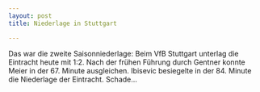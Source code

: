 ```yaml
---
layout: post
title: Niederlage in Stuttgart

---
```


Das war die zweite Saisonniederlage: Beim VfB Stuttgart unterlag die Eintracht heute mit 1:2. Nach der frühen Führung durch Gentner konnte Meier in der 67. Minute ausgleichen. Ibisevic besiegelte in der 84. Minute die Niederlage der Eintracht. Schade...


